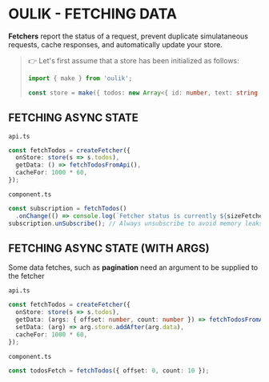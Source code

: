 # OULIK - FETCHING DATA #

**Fetchers** report the status of a request, prevent duplicate simulataneous requests, cache responses, and automatically update your store. 

> 👉 Let's first assume that a store has been initialized as follows:
> ```Typescript
> import { make } from 'oulik';
>
> const store = make({ todos: new Array<{ id: number, text: string }>() }); 
> ```

## FETCHING ASYNC STATE ##

`api.ts`
```Typescript
const fetchTodos = createFetcher({
  onStore: store(s => s.todos),
  getData: () => fetchTodosFromApi(),
  cacheFor: 1000 * 60,
});
```

`component.ts`
```Typescript
const subscription = fetchTodos()
  .onChange(() => console.log(`Fetcher status is currently ${sizeFetcher.status}`));
subscription.unSubscribe(); // Always unsubscribe to avoid memory leaks
```

## FETCHING ASYNC STATE (WITH ARGS) ##
Some data fetches, such as **pagination** need an argument to be supplied to the fetcher

`api.ts`
```Typescript
const fetchTodos = createFetcher({
  onStore: store(s => s.todos),
  getData: (args: { offset: number, count: number }) => fetchTodosFromApi(offset, count),
  setData: (arg) => arg.store.addAfter(arg.data),
  cacheFor: 1000 * 60,
});
```

`component.ts`
```Typescript
const todosFetch = fetchTodos({ offset: 0, count: 10 });
```
